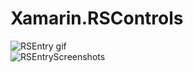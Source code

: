 # Xamarin.RSControls
![RSEntry gif](https://user-images.githubusercontent.com/50323773/214612705-b900c601-8677-45e7-90a1-7dbf8cada746.gif)            
![RSEntryScreenshots](https://user-images.githubusercontent.com/50323773/214616459-c4b361b4-04a9-415a-b0b4-72e6d0689b95.jpg)
